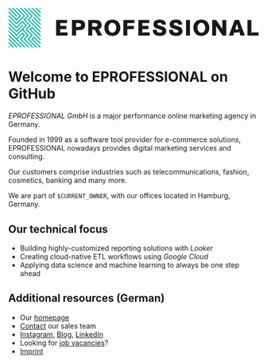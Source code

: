 ![EPROFESSIONAL](/profile/assets/eprofessional.png)

# Welcome to EPROFESSIONAL on GitHub

_EPROFESSIONAL GmbH_ is a major performance online marketing agency
in Germany.

Founded in 1999 as a software tool provider for e-commerce solutions,
EPROFESSIONAL nowadays provides digital marketing services and
consulting.

Our customers comprise industries such as telecommunications, fashion,
cosmetics, banking and many more.

We are part of `$CURRENT_OWNER`, with our offices located in Hamburg, Germany.

## Our technical focus

* Building highly-customized reporting solutions with _Looker_
* Creating cloud-native ETL workflows using _Google Cloud_
* Applying data science and machine learning to always be one step ahead

## Additional resources (German)

* Our [homepage](https://www.eprofessional.de/)
* [Contact](https://www.eprofessional.de/kontakt) our sales team
* [Instagram](https://www.instagram.com/eprofessional_/), [Blog](https://www.eprofessional.de/brainworks/blog), [LinkedIn](https://de.linkedin.com/company/eprofessional-gmbh-digital-technology-consultants)
* Looking for [job vacancies](https://eprofessional.jobs.personio.de/)?
* [Imprint](https://www.eprofessional.de/meta/impressum)

